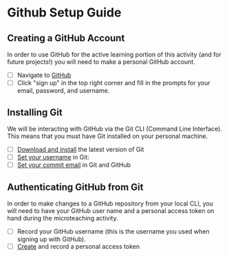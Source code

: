 # Github Setup Guide
## Creating a GitHub Account
In order to use GitHub for the active learning portion of this activity (and for future projects!) you will need to make a personal GitHub account.
- [ ] Navigate to [GitHub](https://github.com)
- [ ] Click "sign up" in the top right corner and fill in the prompts for your email, password, and username.

## Installing Git
We will be interacting with GitHub via the Git CLI (Command Line Interface). This means that you must have Git installed on your personal machine.

- [ ] [Download and install](https://git-scm.com/downloads) the latest version of Git
- [ ] [Set your username](https://docs.github.com/en/get-started/getting-started-with-git/setting-your-username-in-git) in Git: 
- [ ] [Set your commit email](https://docs.github.com/en/account-and-profile/setting-up-and-managing-your-github-user-account/managing-email-preferences/setting-your-commit-email-address) in Git and GitHub

## Authenticating GitHub from Git
In order to make changes to a GitHub repository from your local CLI, you will need to have your GitHub user name and a personal access token on hand during the microteaching activity.
- [ ] Record your GitHub username (this is the username you used when signing up with GitHub).
- [ ] [Create](https://docs.github.com/en/authentication/keeping-your-account-and-data-secure/creating-a-personal-access-token) and record a personal access token
